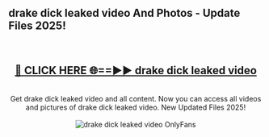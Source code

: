 <h2>drake dick leaked video And Photos - Update Files 2025!</h2>
<br>
<div align="center">
<h2><a href="https://linkcuts.com/hfmhzwbr" rel="nofollow">🔴 CLICK HERE 🌐==►► drake dick leaked video</a></h2>
<br>
Get drake dick leaked video and all content. Now you can access all videos and pictures of drake dick leaked video. New Updated Files 2025!
<br>
<br>
<a href="https://linkcuts.com/hfmhzwbr" rel="nofollow" data-target="animated-image.originalLink"><img src="https://i.ibb.co.com/WyWwxjT/player-gif2.gif" alt="drake dick leaked video OnlyFans" style="max-width: 100%; display: inline-block;" data-target="animated-image.originalImage"></a>
</div>
<br>